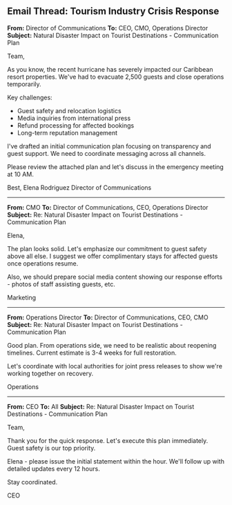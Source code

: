 ## Email Thread: Tourism Industry Crisis Response

**From:** Director of Communications
**To:** CEO, CMO, Operations Director
**Subject:** Natural Disaster Impact on Tourist Destinations - Communication Plan

Team,

As you know, the recent hurricane has severely impacted our Caribbean resort properties. We've had to evacuate 2,500 guests and close operations temporarily.

Key challenges:
- Guest safety and relocation logistics
- Media inquiries from international press
- Refund processing for affected bookings
- Long-term reputation management

I've drafted an initial communication plan focusing on transparency and guest support. We need to coordinate messaging across all channels.

Please review the attached plan and let's discuss in the emergency meeting at 10 AM.

Best,
Elena Rodriguez
Director of Communications

---

**From:** CMO
**To:** Director of Communications, CEO, Operations Director
**Subject:** Re: Natural Disaster Impact on Tourist Destinations - Communication Plan

Elena,

The plan looks solid. Let's emphasize our commitment to guest safety above all else. I suggest we offer complimentary stays for affected guests once operations resume.

Also, we should prepare social media content showing our response efforts - photos of staff assisting guests, etc.

Marketing

---

**From:** Operations Director
**To:** Director of Communications, CEO, CMO
**Subject:** Re: Natural Disaster Impact on Tourist Destinations - Communication Plan

Good plan. From operations side, we need to be realistic about reopening timelines. Current estimate is 3-4 weeks for full restoration.

Let's coordinate with local authorities for joint press releases to show we're working together on recovery.

Operations

---

**From:** CEO
**To:** All
**Subject:** Re: Natural Disaster Impact on Tourist Destinations - Communication Plan

Team,

Thank you for the quick response. Let's execute this plan immediately. Guest safety is our top priority.

Elena - please issue the initial statement within the hour. We'll follow up with detailed updates every 12 hours.

Stay coordinated.

CEO
